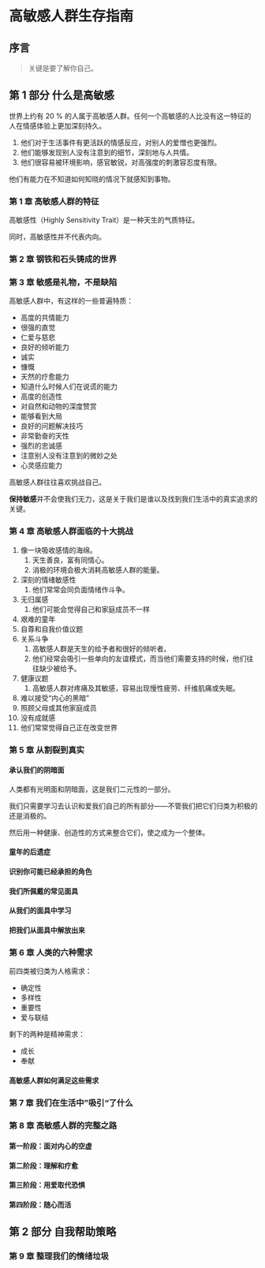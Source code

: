 # 高敏感人群生存指南

## 序言

> 关键是要了解你自己。

## 第 1 部分 什么是高敏感

世界上约有 20 % 的人属于高敏感人群。任何一个高敏感的人比没有这一特征的人在情感体验上更加深刻持久。

1. 他们对于生活事件有更活跃的情感反应，对别人的爱憎也更强烈。
2. 他们能够发现别人没有注意到的细节，深刻地与人共情。
3. 他们很容易被环境影响，感官敏锐，对高强度的刺激容忍度有限。

他们有能力在不知道如何知晓的情况下就感知到事物。

### 第 1 章 高敏感人群的特征

高敏感性（Highly Sensitivity Trait）是一种天生的气质特征。

同时，高敏感性并不代表内向。

### 第 2 章 钢铁和石头铸成的世界

### 第 3 章 敏感是礼物，不是缺陷

高敏感人群中，有这样的一些普遍特质：

- 高度的共情能力
- 很强的直觉
- 仁爱与慈悲
- 良好的倾听能力
- 诚实
- 慷慨
- 天然的疗愈能力
- 知道什么时候人们在说谎的能力
- 高度的创造性
- 对自然和动物的深度赞赏
- 能够看到大局
- 良好的问题解决技巧
- 非常勤奋的天性
- 强烈的忠诚感
- 注意别人没有注意到的微妙之处
- 心灵感应能力

高敏感人群往往喜欢挑战自己。

**保持敏感**并不会使我们无力，这是关于我们是谁以及找到我们生活中的真实追求的关键。

### 第 4 章 高敏感人群面临的十大挑战

1. 像一块吸收感情的海绵。
   1. 天生善良，富有同情心。
   2. 消极的环境会极大消耗高敏感人群的能量。
2. 深刻的情绪敏感性
   1. 他们常常会同负面情绪作斗争。
3. 无归属感
   1. 他们可能会觉得自己和家庭成员不一样
4. 艰难的童年
5. 自尊和自我价值议题
6. 关系斗争
   1. 高敏感人群是天生的给予者和很好的倾听者。
   2. 他们经常会吸引一些单向的友谊模式，而当他们需要支持的时候，他们往往缺少被给予。
7. 健康议题
   1. 高敏感人群对疼痛及其敏感，容易出现慢性疲劳、纤维肌痛或失眠。
8. 难以接受“内心的黑暗”
9. 照顾父母或其他家庭成员
10. 没有成就感
   1. 他们常常觉得自己正在改变世界

### 第 5 章 从割裂到真实

#### 承认我们的阴暗面

人类都有光明面和阴暗面，这是我们二元性的一部分。

我们只需要学习去认识和爱我们自己的所有部分——不管我们把它们归类为积极的还是消极的。

然后用一种健康、创造性的方式来整合它们，使之成为一个整体。

#### 童年的后遗症

#### 识别你可能已经承担的角色

#### 我们所佩戴的常见面具

#### 从我们的面具中学习

#### 把我们从面具中解放出来

### 第 6 章 人类的六种需求

前四类被归类为人格需求：

- 确定性
- 多样性
- 重要性
- 爱与联结

剩下的两种是精神需求：

- 成长
- 奉献

#### 高敏感人群如何满足这些需求

### 第 7 章 我们在生活中”吸引“了什么

### 第 8 章 高敏感人群的完整之路

#### 第一阶段：面对内心的空虚

#### 第二阶段：理解和疗愈

#### 第三阶段：用爱取代恐惧

#### 第四阶段：随心而活

## 第 2 部分 自我帮助策略

### 第 9 章 整理我们的情绪垃圾


